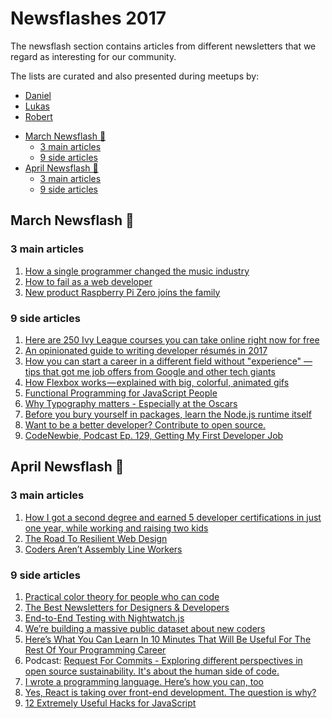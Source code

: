# Newsflashes 2017

The newsflash section contains articles from different newsletters that we regard as interesting for our community.

The lists are curated and also presented during meetups by:
- [Daniel](https://github.com/DDCreationStudios)
- [Lukas](https://github.com/lukastillmann)
- [Robert](https://github.com/robeerob)

<!-- toc orderedList:0 depthFrom:1 depthTo:6 -->

* [March Newsflash 📰](#april-2017-newsflash)
  * [3 main articles](#3-main-articles)
  * [9 side articles](#9-side-articles)
* [April Newsflash 📰](#april-2017-newsflash)
  * [3 main articles](#3-main-articles)
  * [9 side articles](#9-side-articles)

<!-- tocstop -->

## March Newsflash 📰

### 3 main articles
1. [How a single programmer changed the music industry](http://bit.ly/2lP7iKf)
1. [How to fail as a web developer](https://theindex.generalassemb.ly/how-to-fail-as-a-web-developer-d218494df1f5#.6bdrowdv1)
1. [New product Raspberry Pi Zero joíns the family](https://www.raspberrypi.org/blog/raspberry-pi-zero-w-joins-family/)

### 9 side articles
1. [Here are 250 Ivy League courses you can take online right now for free](http://bit.ly/2luQuVG)
1. [An opinionated guide to writing developer résumés in 2017](http://bit.ly/2jiG60M)
1. [How you can start a career in a different field without "experience" — tips that got me job offers from Google and other tech giants](http://bit.ly/2lxgfTU)
1. [How Flexbox works — explained with big, colorful, animated gifs](https://medium.freecodecamp.com/an-animated-guide-to-flexbox-d280cf6afc35#.1bfl1zm65)
1. [Functional Programming for JavaScript People](https://medium.com/@chetcorcos/functional-programming-for-javascript-people-1915d8775504#.ucrnzkj6d)
1. [Why Typography matters - Especially at the Oscars](https://medium.freecodecamp.com/why-typography-matters-especially-at-the-oscars-f7b00e202f22#.)
1. [Before you bury yourself in packages, learn the Node.js runtime itself](https://medium.freecodecamp.com/before-you-bury-yourself-in-packages-learn-the-node-js-runtime-itself-f9031fbd8b69)
1. [Want to be a better developer? Contribute to open source.](https://x-team.com/blog/open-source-better-developer/)
1. [CodeNewbie, Podcast Ep. 129, Getting My First Developer Job](http://www.codenewbie.org/podcast/getting-my-first-developer-job)

## April Newsflash 📰

### 3 main articles
1. [How I got a second degree and earned 5 developer certifications in just one year, while working and raising two kids](http://bit.ly/2mw4X85)
1. [The Road To Resilient Web Design](https://www.smashingmagazine.com/2017/03/resilient-web-design)
1. [Coders Aren’t Assembly Line Workers](https://www.linkedin.com/pulse/coders-arent-assembly-line-workers-david-max?utm_campaign=Revue%20newsletter&utm_medium=Newsletter&utm_source=revue)

### 9 side articles
1. [Practical color theory for people who can code](http://bit.ly/2mz8OwK)
1. [The Best Newsletters for Designers & Developers](https://1stwebdesigner.com/best-newsletters-web-designers-developers/)
1. [End-to-End Testing with Nightwatch.js](https://blog.risingstack.com/end-to-end-testing-with-nightwatch-js-node-js-at-scale/?utm_source=RisingStack+Community&utm_campaign=713739aedd-EMAIL_CAMPAIGN_2017_03_28&utm_medium=email&utm_term=0_53474ac0b8-713739aedd-474938621)
1. [We’re building a massive public dataset about new coders](https://medium.freecodecamp.com/take-the-2017-new-coder-survey-and-help-us-build-a-massive-public-dataset-8c808cbee7eb)
1. [Here’s What You Can Learn In 10 Minutes That Will Be Useful For The Rest Of Your Programming Career](https://dev.to/kenmazaika/heres-what-you-can-learn-in-10-minutes-that-will-be-useful-for-the-rest-of-your-programming-career)
1. Podcast: [Request For Commits - Exploring different perspectives in open source sustainability. It's about the human side of code.](https://changelog.com/rfc)
1. [I wrote a programming language. Here’s how you can, too](https://medium.freecodecamp.com/the-programming-language-pipeline-91d3f449c919)
1. [Yes, React is taking over front-end development. The question is why?](https://medium.freecodecamp.com/yes-react-is-taking-over-front-end-development-the-question-is-why-40837af8ab76)
1. [12 Extremely Useful Hacks for JavaScript](https://medium.com/startup-grind/12-extremely-useful-hacks-for-javascript-278567de270)
